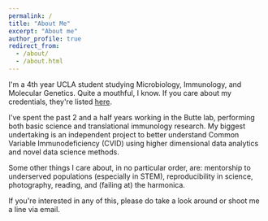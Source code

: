 ```yaml
---
permalink: /
title: "About Me"
excerpt: "About me"
author_profile: true
redirect_from: 
  - /about/
  - /about.html
---
```

I'm a 4th year UCLA student studying Microbiology, Immunology, and Molecular Genetics. Quite a mouthful, I know. If you care about my credentials, they're listed [here](https://www.google.com). 

I've spent the past 2 and a half years working in the Butte lab, performing both basic science and translational immunology research. My biggest undertaking is an independent project to better understand Common Variable Immunodeficiency (CVID) using higher dimensional data analytics and novel data science methods. 

Some other things I care about, in no particular order, are: mentorship to underserved populations (especially in STEM), reproducibility in science, photography, reading, and (failing at) the harmonica.

If you're interested in any of this, please do take a look around or shoot me a line via email. 
